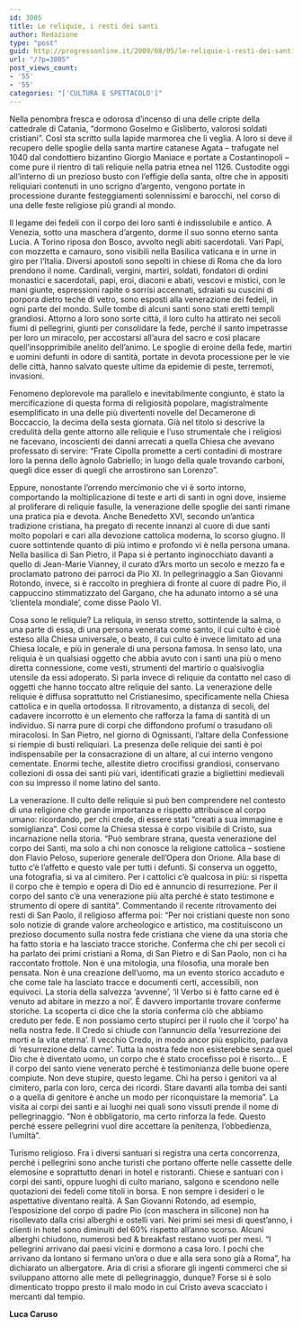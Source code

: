 ```yaml
---
id: 3005
title: Le reliquie, i resti dei santi
author: Redazione
type: "post"
guid: http://progressonline.it/2009/08/05/le-reliquie-i-resti-dei-santi/
url: "/?p=3005"
post_views_count:
- '55'
- '55'
categories: "['CULTURA E SPETTACOLO']"
---
```


Nella penombra fresca e odorosa d’incenso di una delle cripte della cattedrale di Catania, “dormono Goselmo e Gisliberto, valorosi soldati cristiani”. Così sta scritto sulla lapide marmorea che li veglia. A loro si deve il recupero delle spoglie della santa martire catanese Agata – trafugate nel 1040 dal condottiero bizantino Giorgio Maniace e portate a Costantinopoli – come pure il rientro di tali reliquie nella patria etnea nel 1126. Custodite oggi all’interno di un prezioso busto con l’effigie della santa, oltre che in appositi reliquiari contenuti in uno scrigno d’argento, vengono portate in processione durante festeggiamenti solennissimi e barocchi, nel corso di una delle feste religiose più grandi al mondo.

Il legame dei fedeli con il corpo dei loro santi è indissolubile e antico. A Venezia, sotto una maschera d’argento, dorme il suo sonno eterno santa Lucia. A Torino riposa don Bosco, avvolto negli abiti sacerdotali. Vari Papi, con mozzetta e camauro, sono visibili nella Basilica vaticana e in urne in giro per l’Italia. Diversi apostoli sono sepolti in chiese di Roma che da loro prendono il nome. Cardinali, vergini, martiri, soldati, fondatori di ordini monastici e sacerdotali, papi, eroi, diaconi e abati, vescovi e mistici, con le mani giunte, espressioni rapite o sorrisi accennati, sdraiati su cuscini di porpora dietro teche di vetro, sono esposti alla venerazione dei fedeli, in ogni parte del mondo. Sulle tombe di alcuni santi sono stati eretti templi grandiosi. Attorno a loro sono sorte città, il loro culto ha attirato nei secoli fiumi di pellegrini, giunti per consolidare la fede, perché il santo impetrasse per loro un miracolo, per accostarsi all’aura del sacro e così placare quell’insopprimibile anelito dell’animo. Le spoglie di eroine della fede, martiri e uomini defunti in odore di santità, portate in devota processione per le vie delle città, hanno salvato queste ultime da epidemie di peste, terremoti, invasioni.

Fenomeno deplorevole ma parallelo e inevitabilmente congiunto, è stato la mercificazione di questa forma di religiosità popolare, magistralmente esemplificato in una delle più divertenti novelle del Decamerone di Boccaccio, la decima della sesta giornata. Già nel titolo si descrive la credulità della gente attorno alle reliquie e l’uso strumentale che i religiosi ne facevano, incoscienti dei danni arrecati a quella Chiesa che avevano professato di servire: “Frate Cipolla promette a certi contadini di mostrare loro la penna dello àgnolo Gabriello; in luogo della quale trovando carboni, quegli dice esser di quegli che arrostirono san Lorenzo”.

Eppure, nonostante l’orrendo mercimonio che vi è sorto intorno, comportando la moltiplicazione di teste e arti di santi in ogni dove, insieme al proliferare di reliquie fasulle, la venerazione delle spoglie dei santi rimane una pratica pia e devota. Anche Benedetto XVI, secondo un’antica tradizione cristiana, ha pregato di recente innanzi al cuore di due santi molto popolari e cari alla devozione cattolica moderna, lo scorso giugno. Il cuore sottintende quanto di più intimo e profondo vi è nella persona umana. Nella basilica di San Pietro, il Papa si è pertanto inginocchiato davanti a quello di Jean-Marie Vianney, il curato d’Ars morto un secolo e mezzo fa e proclamato patrono dei parroci da Pio XI. In pellegrinaggio a San Giovanni Rotondo, invece, si è raccolto in preghiera di fronte al cuore di padre Pio, il cappuccino stimmatizzato del Gargano, che ha adunato intorno a sé una ‘clientela mondiale’, come disse Paolo VI.

Cosa sono le reliquie? La reliquia, in senso stretto, sottintende la salma, o una parte di essa, di una persona venerata come santo, il cui culto è cioè esteso alla Chiesa universale, o beato, il cui culto è invece limitato ad una Chiesa locale, e più in generale di una persona famosa. In senso lato, una reliquia è un qualsiasi oggetto che abbia avuto con i santi una più o meno diretta connessione, come vesti, strumenti del martirio o qualsivoglia utensile da essi adoperato. Si parla invece di reliquie da contatto nel caso di oggetti che hanno toccato altre reliquie del santo. La venerazione delle reliquie è diffusa soprattutto nel Cristianesimo, specificamente nella Chiesa cattolica e in quella ortodossa. Il ritrovamento, a distanza di secoli, del cadavere incorrotto è un elemento che rafforza la fama di santità di un individuo. Si narra pure di corpi che diffondono profumi o trasudano oli miracolosi. In San Pietro, nel giorno di Ognissanti, l’altare della Confessione si riempie di busti reliquiari. La presenza delle reliquie dei santi è poi indispensabile per la consacrazione di un altare, al cui interno vengono cementate. Enormi teche, allestite dietro crocifissi grandiosi, conservano collezioni di ossa dei santi più vari, identificati grazie a bigliettini medievali con su impresso il nome latino del santo.

La venerazione. Il culto delle reliquie si può ben comprendere nel contesto di una religione che grande importanza e rispetto attribuisce al corpo umano: ricordando, per chi crede, di essere stati “creati a sua immagine e somiglianza”. Così come la Chiesa stessa è corpo visibile di Cristo, sua incarnazione nella storia. “Può sembrare strana, questa venerazione del corpo dei Santi, ma solo a chi non conosce la religione cattolica – sostiene don Flavio Peloso, superiore generale dell’Opera don Orione. Alla base di tutto c’è l’affetto e questo vale per tutti i defunti. Si conserva un oggetto, una fotografia, si va al cimitero. Per i cattolici c’è qualcosa in più: si rispetta il corpo che è tempio e opera di Dio ed è annuncio di resurrezione. Per il corpo del santo c’è una venerazione più alta perché è stato testimone e strumento di opere di santità”. Commentando il recente ritrovamento dei resti di San Paolo, il religioso afferma poi: “Per noi cristiani queste non sono solo notizie di grande valore archeologico e artistico, ma costituiscono un prezioso documento sulla nostra fede cristiana che viene da una storia che ha fatto storia e ha lasciato tracce storiche. Conferma che chi per secoli ci ha parlato dei primi cristiani a Roma, di San Pietro e di San Paolo, non ci ha raccontato frottole. Non è una mitologia, una filosofia, una morale ben pensata. Non è una creazione dell’uomo, ma un evento storico accaduto e che come tale ha lasciato tracce e documenti certi, accessibili, non equivoci. La storia della salvezza ‘avvenne’, ‘il Verbo si è fatto carne ed è venuto ad abitare in mezzo a noi’. È davvero importante trovare conferme storiche. La scoperta ci dice che la storia conferma ciò che abbiamo creduto per fede. E non possiamo certo stupirci per il ruolo che il ‘corpo’ ha nella nostra fede. Il Credo si chiude con l’annuncio della ‘resurrezione dei morti e la vita eterna’. Il vecchio Credo, in modo ancor più esplicito, parlava di ‘resurrezione della carne’. Tutta la nostra fede non esisterebbe senza quel Dio che è diventato uomo, un corpo che è stato crocefisso poi è risorto… E il corpo del santo viene venerato perché è testimonianza delle buone opere compiute. Non deve stupire, questo legame. Chi ha perso i genitori va al cimitero, parla con loro, cerca dei ricordi. Stare davanti alla tomba dei santi o a quella di genitore è anche un modo per riconquistare la memoria”. La visita ai corpi dei santi e ai luoghi nei quali sono vissuti prende il nome di pellegrinaggio. “Non è obbligatorio, ma certo rinforza la fede. Questo perché essere pellegrini vuol dire accettare la penitenza, l’obbedienza, l’umiltà”.

Turismo religioso. Fra i diversi santuari si registra una certa concorrenza, perché i pellegrini sono anche turisti che portano offerte nelle cassette delle elemosine e soprattutto denari in hotel e ristoranti. Chiese e santuari con i corpi dei santi, oppure luoghi di culto mariano, salgono e scendono nelle quotazioni dei fedeli come titoli in borsa. E non sempre i desideri o le aspettative diventano realtà. A San Giovanni Rotondo, ad esempio, l’esposizione del corpo di padre Pio (con maschera in silicone) non ha risollevato dalla crisi alberghi e ostelli vari. Nei primi sei mesi di quest’anno, i clienti in hotel sono diminuiti del 60% rispetto all’anno scorso. Alcuni alberghi chiudono, numerosi bed &amp; breakfast restano vuoti per mesi. “I pellegrini arrivano dai paesi vicini e dormono a casa loro. I pochi che arrivano da lontano si fermano un’ora o due e alla sera sono già a Roma”, ha dichiarato un albergatore. Aria di crisi a sfiorare gli ingenti commerci che si sviluppano attorno alle mete di pellegrinaggio, dunque? Forse si è solo dimenticato troppo presto il malo modo in cui Cristo aveva scacciato i mercanti dal tempio.

**Luca Caruso**